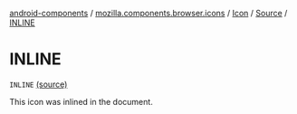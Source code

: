 [android-components](../../../index.md) / [mozilla.components.browser.icons](../../index.md) / [Icon](../index.md) / [Source](index.md) / [INLINE](./-i-n-l-i-n-e.md)

# INLINE

`INLINE` [(source)](https://github.com/mozilla-mobile/android-components/blob/master/components/browser/icons/src/main/java/mozilla/components/browser/icons/Icon.kt#L40)

This icon was inlined in the document.

